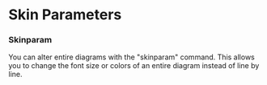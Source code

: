 # Skin Parameters

### Skinparam

You can alter entire diagrams with the "skinparam" command. This allows you to change the font size or colors of an entire diagram instead of line by line.
